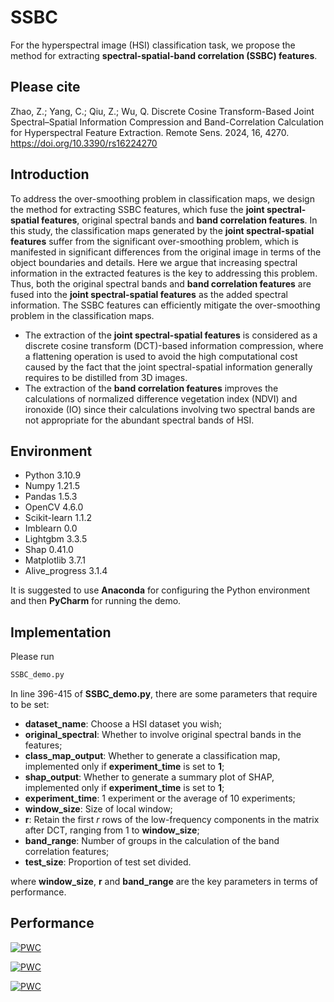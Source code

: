 # SSBC
For the hyperspectral image (HSI) classification task, we propose the method for extracting **spectral-spatial-band correlation (SSBC) features**. 

## Please cite
Zhao, Z.; Yang, C.; Qiu, Z.; Wu, Q. Discrete Cosine Transform-Based Joint Spectral–Spatial Information Compression and Band-Correlation Calculation for Hyperspectral Feature Extraction. Remote Sens. 2024, 16, 4270. https://doi.org/10.3390/rs16224270

## Introduction
To address the over-smoothing problem in classification maps, we design the method for extracting SSBC features, which fuse the **joint spectral-spatial features**, original spectral bands and **band correlation features**. In this study, the classification maps generated by the **joint spectral-spatial features** suffer from the significant over-smoothing problem, which is manifested in significant differences from the original image in terms of the object boundaries and details. Here we argue that increasing spectral information in the extracted features is the key to addressing this problem. Thus, both the original spectral bands and **band correlation features** are fused into the **joint spectral-spatial features** as the added spectral information. The SSBC features can efficiently mitigate the over-smoothing problem in the classification maps.

- The extraction of the **joint spectral-spatial features** is considered as a discrete cosine transform (DCT)-based information compression, where a flattening operation is used to avoid the high computational cost caused by the fact that the joint spectral-spatial information generally requires to be distilled from 3D images.
- The extraction of the **band correlation features** improves the calculations of normalized difference vegetation index (NDVI) and ironoxide (IO) since their calculations involving two spectral bands are not appropriate for the abundant spectral bands of HSI.

## Environment
- Python 3.10.9
- Numpy 1.21.5
- Pandas 1.5.3
- OpenCV 4.6.0
- Scikit-learn 1.1.2
- Imblearn 0.0
- Lightgbm 3.3.5
- Shap 0.41.0
- Matplotlib 3.7.1
- Alive_progress 3.1.4

It is suggested to use **Anaconda** for configuring the Python environment and then **PyCharm** for running the demo.

## Implementation
Please run

```python
SSBC_demo.py
```

In line 396-415 of **SSBC_demo.py**, there are some parameters that require to be set:

- **dataset_name**: Choose a HSI dataset you wish;
- **original_spectral**: Whether to involve original spectral bands in the features;
- **class_map_output**: Whether to generate a classification map, implemented only if **experiment_time** is set to **1**;
- **shap_output**: Whether to generate a summary plot of SHAP, implemented only if **experiment_time** is set to **1**;
- **experiment_time**: 1 experiment or the average of 10 experiments;
- **window_size**: Size of local window;
- **r**: Retain the first *r* rows of the low-frequency components in the matrix after DCT, ranging from 1 to **window_size**;
- **band_range**: Number of groups in the calculation of the band correlation features;
- **test_size**: Proportion of test set divided.

where **window_size**, **r** and **band_range** are the key parameters in terms of performance.

## Performance

[![PWC](https://img.shields.io/endpoint.svg?url=https://paperswithcode.com/badge/discrete-cosine-transform-based-joint/hyperspectral-image-classification-on-houston)](https://paperswithcode.com/sota/hyperspectral-image-classification-on-houston?p=discrete-cosine-transform-based-joint)

[![PWC](https://img.shields.io/endpoint.svg?url=https://paperswithcode.com/badge/discrete-cosine-transform-based-joint/hyperspectral-image-classification-on-indian)](https://paperswithcode.com/sota/hyperspectral-image-classification-on-indian?p=discrete-cosine-transform-based-joint)

[![PWC](https://img.shields.io/endpoint.svg?url=https://paperswithcode.com/badge/discrete-cosine-transform-based-joint/hyperspectral-image-classification-on-kennedy)](https://paperswithcode.com/sota/hyperspectral-image-classification-on-kennedy?p=discrete-cosine-transform-based-joint)



